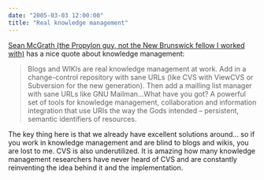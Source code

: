 ```yaml
---
date: "2005-03-03 12:00:00"
title: "Real knowledge management"
---
```




[Sean McGrath (the Propylon guy, not the New Brunswick fellow I worked with)](https://seanmcgrath.blogspot.com/archives/2005_02_27_seanmcgrath_archive.html#110984598260538331) has a nice quote about knowledge management:

>Blogs and WIKIs are real knowledge management at work. Add in a change-control repository with sane URLs (like CVS with ViewCVS or Subversion for the new generation). Then add a mailling list manager with sane URLs like GNU Mailman&hellip;What have you got? A powerful set of tools for knowledge management, collaboration and information integration that use URIs the way the Gods intended &#8211; persistent, semantic identifiers of resources.



The key thing here is that we already have excellent solutions around&hellip; so if you work in knowledge management and are blind to blogs and wikis, you are lost to me. CVS is also underutilized. It is amazing how many knowledge management researchers have never heard of CVS and are constantly reinventing the idea behind it and the implementation.

